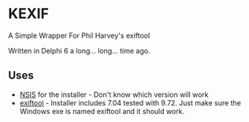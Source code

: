 KEXIF
=====

A Simple Wrapper For Phil Harvey's exiftool

Written in Delphi 6 a long... long... time ago.

Uses
----
- [NSIS](http://nsis.sourceforge.net/Main_Page) for the installer - Don't know which version will work
- [exiftool](http://www.sno.phy.queensu.ca/~phil/exiftool/) - Installer includes 7.04 tested with 9.72. Just make sure the Windows exe is named exiftool and it should work.
